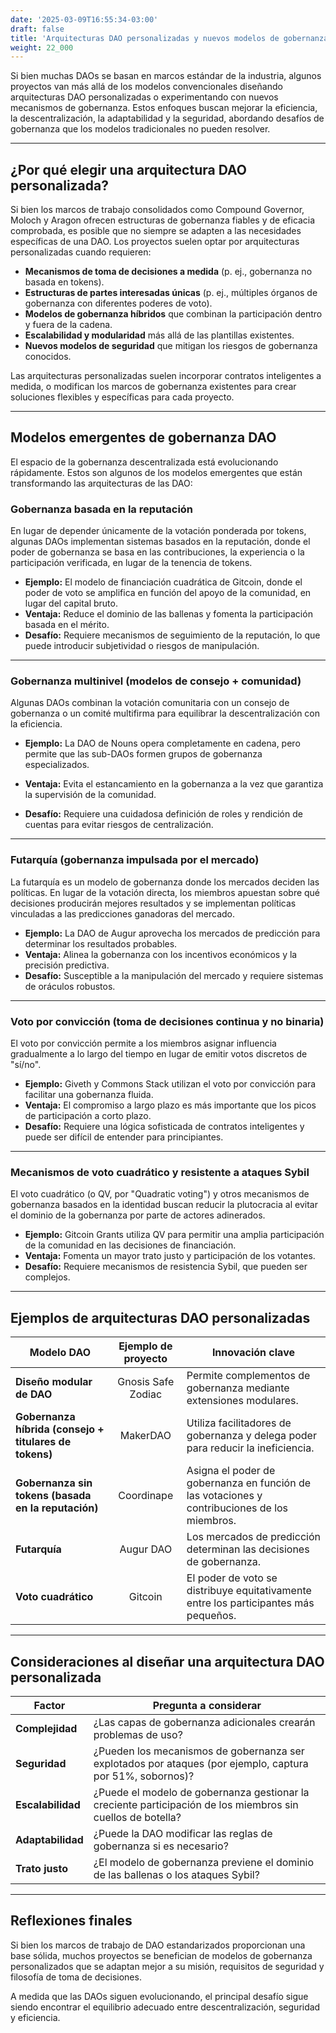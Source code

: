 ```yaml
---
date: '2025-03-09T16:55:34-03:00'
draft: false
title: 'Arquitecturas DAO personalizadas y nuevos modelos de gobernanza'
weight: 22_000
---
```


Si bien muchas DAOs se basan en marcos estándar de la industria, algunos proyectos van más allá de los modelos convencionales diseñando arquitecturas DAO personalizadas o experimentando con nuevos mecanismos de gobernanza. Estos enfoques buscan mejorar la eficiencia, la descentralización, la adaptabilidad y la seguridad, abordando desafíos de gobernanza que los modelos tradicionales no pueden resolver.

---

## **¿Por qué elegir una arquitectura DAO personalizada?**

Si bien los marcos de trabajo consolidados como Compound Governor, Moloch y Aragon ofrecen estructuras de gobernanza fiables y de eficacia comprobada, es posible que no siempre se adapten a las necesidades específicas de una DAO. Los proyectos suelen optar por arquitecturas personalizadas cuando requieren:

- **Mecanismos de toma de decisiones a medida** (p. ej., gobernanza no basada en tokens).
- **Estructuras de partes interesadas únicas** (p. ej., múltiples órganos de gobernanza con diferentes poderes de voto).
- **Modelos de gobernanza híbridos** que combinan la participación dentro y fuera de la cadena.
- **Escalabilidad y modularidad** más allá de las plantillas existentes.
- **Nuevos modelos de seguridad** que mitigan los riesgos de gobernanza conocidos. 

Las arquitecturas personalizadas suelen incorporar contratos inteligentes a medida, o modifican los marcos de gobernanza existentes para crear soluciones flexibles y específicas para cada proyecto.

---

## **Modelos emergentes de gobernanza DAO**

El espacio de la gobernanza descentralizada está evolucionando rápidamente. Estos son algunos de los modelos emergentes que están transformando las arquitecturas de las DAO:

### **Gobernanza basada en la reputación**
En lugar de depender únicamente de la votación ponderada por tokens, algunas DAOs implementan sistemas basados ​​en la reputación, donde el poder de gobernanza se basa en las contribuciones, la experiencia o la participación verificada, en lugar de la tenencia de tokens.

- **Ejemplo:** El modelo de financiación cuadrática de Gitcoin, donde el poder de voto se amplifica en función del apoyo de la comunidad, en lugar del capital bruto.
- **Ventaja:** Reduce el dominio de las ballenas y fomenta la participación basada en el mérito.
- **Desafío:** Requiere mecanismos de seguimiento de la reputación, lo que puede introducir subjetividad o riesgos de manipulación.

---

### **Gobernanza multinivel (modelos de consejo + comunidad)**
Algunas DAOs combinan la votación comunitaria con un consejo de gobernanza o un comité multifirma para equilibrar la descentralización con la eficiencia.

- **Ejemplo:** La DAO de Nouns opera completamente en cadena, pero permite que las sub-DAOs formen grupos de gobernanza especializados.

- **Ventaja:** Evita el estancamiento en la gobernanza a la vez que garantiza la supervisión de la comunidad.

- **Desafío:** Requiere una cuidadosa definición de roles y rendición de cuentas para evitar riesgos de centralización.

---

### **Futarquía (gobernanza impulsada por el mercado)**
La futarquía es un modelo de gobernanza donde los mercados deciden las políticas. En lugar de la votación directa, los miembros apuestan sobre qué decisiones producirán mejores resultados y se implementan políticas vinculadas a las predicciones ganadoras del mercado.

- **Ejemplo:** La DAO de Augur aprovecha los mercados de predicción para determinar los resultados probables.
- **Ventaja:** Alinea la gobernanza con los incentivos económicos y la precisión predictiva. 
- **Desafío:** Susceptible a la manipulación del mercado y requiere sistemas de oráculos robustos.

---

### **Voto por convicción (toma de decisiones continua y no binaria)**
El voto por convicción permite a los miembros asignar influencia gradualmente a lo largo del tiempo en lugar de emitir votos discretos de "sí/no".

- **Ejemplo:** Giveth y Commons Stack utilizan el voto por convicción para facilitar una gobernanza fluida.
- **Ventaja:** El compromiso a largo plazo es más importante que los picos de participación a corto plazo.
- **Desafío:** Requiere una lógica sofisticada de contratos inteligentes y puede ser difícil de entender para principiantes.

---

### **Mecanismos de voto cuadrático y resistente a ataques Sybil**
El voto cuadrático (o QV, por "Quadratic voting") y otros mecanismos de gobernanza basados ​​en la identidad buscan reducir la plutocracia al evitar el dominio de la gobernanza por parte de actores adinerados.

- **Ejemplo:** Gitcoin Grants utiliza QV para permitir una amplia participación de la comunidad en las decisiones de financiación.
- **Ventaja:** Fomenta un mayor trato justo y participación de los votantes.
- **Desafío:** Requiere mecanismos de resistencia Sybil, que pueden ser complejos.

---

## **Ejemplos de arquitecturas DAO personalizadas**

| **Modelo DAO** | **Ejemplo de proyecto** | **Innovación clave** |
|--------------|:---------------:|----------------|
| **Diseño modular de DAO** | Gnosis Safe Zodiac | Permite complementos de gobernanza mediante extensiones modulares. |
| **Gobernanza híbrida (consejo + titulares de tokens)** | MakerDAO | Utiliza facilitadores de gobernanza y delega poder para reducir la ineficiencia. |
| **Gobernanza sin tokens (basada en la reputación)** | Coordinape | Asigna el poder de gobernanza en función de las votaciones y contribuciones de los miembros. |
| **Futarquía** | Augur DAO | Los mercados de predicción determinan las decisiones de gobernanza. |
| **Voto cuadrático** | Gitcoin | El poder de voto se distribuye equitativamente entre los participantes más pequeños. |

---

## **Consideraciones al diseñar una arquitectura DAO personalizada**

| **Factor** | **Pregunta a considerar** |
|-----------|-------------------------|
| **Complejidad** | ¿Las capas de gobernanza adicionales crearán problemas de uso? |
| **Seguridad** | ¿Pueden los mecanismos de gobernanza ser explotados por ataques (por ejemplo, captura por 51%, sobornos)? |
| **Escalabilidad** | ¿Puede el modelo de gobernanza gestionar la creciente participación de los miembros sin cuellos de botella? |
| **Adaptabilidad** | ¿Puede la DAO modificar las reglas de gobernanza si es necesario? |
| **Trato justo** | ¿El modelo de gobernanza previene el dominio de las ballenas o los ataques Sybil? |

---

## **Reflexiones finales**

Si bien los marcos de trabajo de DAO estandarizados proporcionan una base sólida, muchos proyectos se benefician de modelos de gobernanza personalizados que se adaptan mejor a su misión, requisitos de seguridad y filosofía de toma de decisiones.

A medida que las DAOs siguen evolucionando, el principal desafío sigue siendo encontrar el equilibrio adecuado entre descentralización, seguridad y eficiencia.